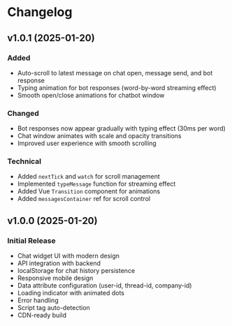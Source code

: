 # Changelog

## v1.0.1 (2025-01-20)

### Added

- Auto-scroll to latest message on chat open, message send, and bot response
- Typing animation for bot responses (word-by-word streaming effect)
- Smooth open/close animations for chatbot window

### Changed

- Bot responses now appear gradually with typing effect (30ms per word)
- Chat window animates with scale and opacity transitions
- Improved user experience with smooth scrolling

### Technical

- Added `nextTick` and `watch` for scroll management
- Implemented `typeMessage` function for streaming effect
- Added Vue `Transition` component for animations
- Added `messagesContainer` ref for scroll control

## v1.0.0 (2025-01-20)

### Initial Release

- Chat widget UI with modern design
- API integration with backend
- localStorage for chat history persistence
- Responsive mobile design
- Data attribute configuration (user-id, thread-id, company-id)
- Loading indicator with animated dots
- Error handling
- Script tag auto-detection
- CDN-ready build
